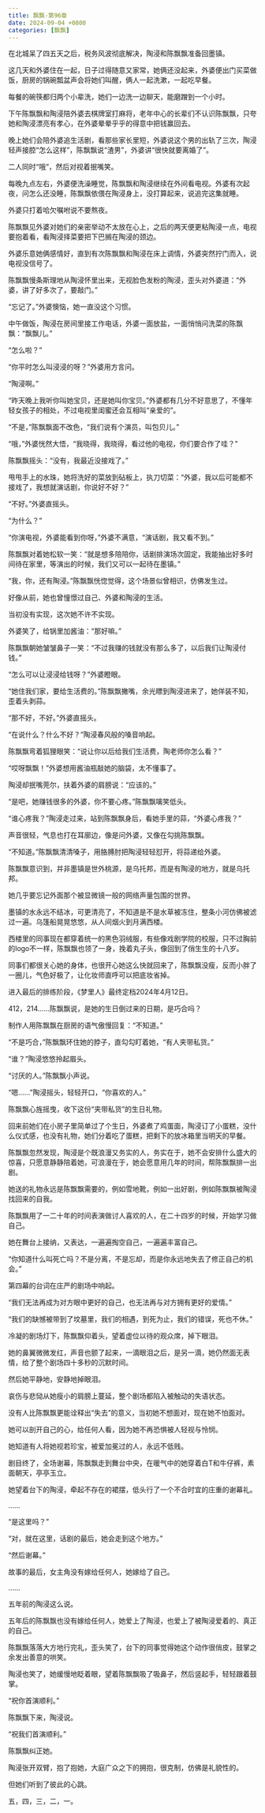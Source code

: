 ```yaml
---
title: 飘飘-第96章
date: 2024-09-04 +0800
categories: [飘飘]
---
```


在北城呆了四五天之后，税务风波彻底解决，陶浸和陈飘飘准备回墨镇。

这几天和外婆住在一起，日子过得随意又家常，她俩还没起来，外婆便出门买菜做饭，厨房的锅碗瓢盆声会将她们叫醒，俩人一起洗漱，一起吃早餐。

每餐的碗筷都归两个小辈洗，她们一边洗一边聊天，能磨蹭到一个小时。

下午陈飘飘和陶浸陪外婆去棋牌室打麻将，老年中心的长辈们不认识陈飘飘，只夸她和陶浸漂亮有孝心，在外婆晕晕乎乎的得意中把钱赢回去。

晚上她们会陪外婆追生活剧，看那些家长里短，外婆说这个男的出轨了三次，陶浸轻声接腔“怎么这样”，陈飘飘说“渣男”，外婆讲“很快就要离婚了”。

二人同时“哦”，然后对视着抿嘴笑。

每晚九点左右，外婆便洗澡睡觉，陈飘飘和陶浸继续在外间看电视。外婆有次起夜，问怎么还没睡，陈飘飘依偎在陶浸身上，没打算起来，说追完这集就睡。

外婆只打着哈欠嘱咐说不要熬夜。

陈飘飘见外婆对她们的亲密举动不太放在心上，之后的两天便更粘陶浸一点，电视要抱着看，看陶浸择菜要把下巴搁在陶浸的颈边。

外婆乐意她俩感情好，直到有次陈飘飘和陶浸在床上调情，外婆突然拧门而入，说电视没信号了。

陈飘飘慢条斯理地从陶浸怀里出来，无视脸色发粉的陶浸，歪头对外婆道：“外婆，讲了好多次了，要敲门。”

“忘记了。”外婆懊恼，她一直没这个习惯。

中午做饭，陶浸在房间里接工作电话，外婆一面放盐，一面悄悄问洗菜的陈飘飘：“飘飘儿。”

“怎么啦？”

“你平时怎么叫浸浸的呀？”外婆用方言问。

“陶浸啊。”

“昨天晚上我听你叫她宝贝，还是她叫你宝贝。”外婆都有几分不好意思了，不懂年轻女孩子的相处，不过电视里闺蜜还会互相叫“亲爱的”。

“不是，”陈飘飘面不改色，“我们说有个演员，叫包贝儿。”

“哦，”外婆恍然大悟，“我晓得，我晓得，看过他的电视，你们要合作了哇？”

陈飘飘摇头：“没有，我最近没接戏了。”

甩甩手上的水珠，她将洗好的菜放到砧板上，执刀切菜：“外婆，我以后可能都不接戏了，我想就演话剧，你说好不好？”

“不好。”外婆直摇头。

“为什么？”

“你演电视，外婆能看到你呀，”外婆不满意，“演话剧，我又看不到。”

陈飘飘对着她松软一笑：“就是想多陪陪你，话剧排演场次固定，我能抽出好多时间待在家里，等演出的时候，我们又可以一起待在墨镇。”

“我，你，还有陶浸。”陈飘飘恍惚觉得，这个场景似曾相识，仿佛发生过。

好像从前，她也曾憧憬过自己、外婆和陶浸的生活。

当初没有实现，这次她不许不实现。

外婆笑了，给锅里加酱油：“那好嘛。”

陈飘飘朝她皱皱鼻子一笑：“不过我赚的钱就没有那么多了，以后我们让陶浸付钱。”

“怎么可以让浸浸给钱呀？”外婆瞪眼。

“她住我们家，要给生活费的。”陈飘飘撇嘴，余光瞟到陶浸进来了，她佯装不知，歪着头剥蒜。

“那不好，不好。”外婆直摇头。

“在说什么？什么不好？”陶浸春风般的嗓音响起。

陈飘飘弯着狐狸眼笑：“说让你以后给我们生活费，陶老师你怎么看？”

“哎呀飘飘！”外婆想用酱油瓶敲她的脑袋，太不懂事了。

陶浸却抿嘴莞尔，扶着外婆的肩膀说：“应该的。”

“是吧，她赚钱很多的外婆，你不要心疼。”陈飘飘噙笑低头。

“谁心疼我？”陶浸走过来，站到陈飘飘身后，看她手里的蒜，“外婆心疼我？”

声音很轻，气息也打在耳廓边，像是问外婆，又像在勾挑陈飘飘。

“不知道。”陈飘飘清清嗓子，用胳膊肘把陶浸轻轻怼开，将蒜递给外婆。

陈飘飘意识到，并非墨镇是世外桃源，是乌托邦，而是有陶浸的地方，就是乌托邦。

她几乎要忘记外面那个被显微镜一般的网络声量包围的世界。

墨镇的水永远不结冰，可更清亮了，不知道是不是水草被冻住，整条小河仿佛被滤过一遍。乌篷船晃晃悠悠，从人间烟火到月满西楼。

西楼里的同事现在都穿着统一的黑色羽绒服，有些像戏剧学院的校服，只不过胸前的logo不一样，陈飘飘也领了一身，挽着丸子头，像回到了俏生生的十八岁。

同事们都很关心她的身体，也很开心她这么快就回来了，陈飘飘没瘦，反而小胖了一圈儿，气色好极了，让化妆师直呼可以把底妆省掉。

进入最后的排练阶段，《梦里人》最终定档2024年4月12日。

412，214……陈飘飘说，是她的生日倒过来的日期，是巧合吗？

制作人用陈飘飘在厨房的语气傲慢回复：“不知道。”

“不是巧合，”陈飘飘环住她的脖子，直勾勾盯着她，“有人夹带私货。”

“谁？”陶浸悠悠拎起眉头。

“讨厌的人。”陈飘飘小声说。

“嗯……”陶浸摇头，轻轻开口，“你喜欢的人。”

陈飘飘心旌摇曳，收下这份“夹带私货”的生日礼物。

回来前她们在小房子里简单过了个生日，外婆煮了鸡蛋面，陶浸订了小蛋糕，没什么仪式感，也没有礼物，她们分着吃了蛋糕，把剩下的放冰箱里当明天的早餐。

陈飘飘忽然发现，陶浸是个既浪漫又务实的人，务实在于，她不会安排什么盛大的惊喜，只愿意静静陪着她，可浪漫在于，她会愿意用几年的时间，帮陈飘飘排一出剧。

她送的礼物永远是陈飘飘需要的，例如雪地靴，例如一出好剧，例如陈飘飘被陶浸找回来的自我。

陈飘飘用了一二十年的时间表演做讨人喜欢的人，在二十四岁的时候，开始学习做自己。

她在舞台上接纳，又表达，一遍遍掏空自己，一遍遍丰富自己。

“你知道什么叫死亡吗？不是分离，不是忘却，而是你永远地失去了修正自己的机会。”

第四幕的台词在庄严的剧场中响起。

“我们无法再成为对方眼中更好的自己，也无法再与对方拥有更好的爱情。”

“我们的缺憾被带到了坟墓里，我们的相遇，到死为止，我们的错误，死也不休。”

冷凝的剧场灯下，陈飘飘仰着头，望着虚位以待的观众席，掉下眼泪。

她的鼻翼微微发红，声音也颤了起来，一滴眼泪之后，是另一滴，她仍然面无表情，给了整个剧场四十多秒的沉默时间。

然后她平静地，安静地掉眼泪。

哀伤与悲恸从她瘦小的肩膀上蔓延，整个剧场都陷入被触动的失语状态。

没有人比陈飘飘更能诠释出“失去”的意义，当初她不想面对，现在她不怕面对。

她可以剖开自己的心，给任何人看，因为她不再恐惧被人轻视与怜悯。

她知道有人将她视若珍宝，被爱加冕过的人，永远不低贱。

剧目终了，全场谢幕，陈飘飘走到舞台中央，在暖气中的她穿着白T和牛仔裤，素面朝天，亭亭玉立。

她望着台下的陶浸，牵起不存在的裙摆，低头行了一个不合时宜的庄重的谢幕礼。

……

“是这里吗？”

“对，就在这里，话剧的最后，她会走到这个地方。”

“然后谢幕。”

故事的最后，女主角没有嫁给任何人，她嫁给了自己。

……

五年前的陶浸这么说。

五年后的陈飘飘也没有嫁给任何人，她爱上了陶浸，也爱上了被陶浸爱着的、真正的自己。

陈飘飘落落大方地行完礼，歪头笑了，台下的同事觉得她这个动作很俏皮，鼓掌之余发出善意的哄笑。

陶浸也笑了，她缓慢地眨着眼，望着陈飘飘吸了吸鼻子，然后竖起手，轻轻跟着鼓掌。

“祝你首演顺利。”

陈飘飘下来，陶浸说。

“祝我们首演顺利。”

陈飘飘纠正她。

陶浸张开双臂，抱了抱她，大庭广众之下的拥抱，很克制，仿佛是礼貌性的。

但她们听到了彼此的心跳。

五，四，三，二，一。

